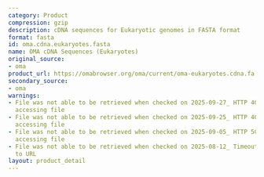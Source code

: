 ```yaml
---
category: Product
compression: gzip
description: cDNA sequences for Eukaryotic genomes in FASTA format
format: fasta
id: oma.cdna.eukaryotes.fasta
name: OMA cDNA Sequences (Eukaryotes)
original_source:
- oma
product_url: https://omabrowser.org/oma/current/oma-eukaryotes.cdna.fa.gz
secondary_source:
- oma
warnings:
- File was not able to be retrieved when checked on 2025-09-27_ HTTP 404 error when
  accessing file
- File was not able to be retrieved when checked on 2025-09-25_ HTTP 404 error when
  accessing file
- File was not able to be retrieved when checked on 2025-09-05_ HTTP 502 error when
  accessing file
- File was not able to be retrieved when checked on 2025-08-12_ Timeout connecting
  to URL
layout: product_detail
---
```


